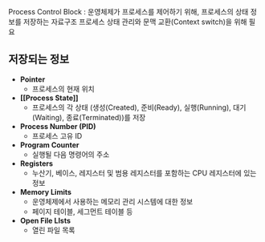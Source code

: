 Process Control Block : 운영체제가 프로세스를 제어하기 위해, 프로세스의 상태 정보를 저장하는 자료구조
프로세스 상태 관리와 문맥 교환(Context switch)을 위해 필요
## 저장되는 정보
- **Pointer**
	- 프로세스의 현재 위치
- **[[Process State]]**
	- 프로세스의 각 상태 (생성(Created), 준비(Ready), 실행(Running), 대기(Waiting), 종료(Terminated))를 저장
- **Process Number (PID)**
	- 프로세스 고유 ID
- **Program Counter**
	- 실행될 다음 명령어의 주소
- **Registers**
	- 누산기, 베이스, 레지스터 및 범용 레지스터를 포함하는 CPU 레지스터에 있는 정보
- **Memory Limits**
	- 운영체제에서 사용하는 메모리 관리 시스템에 대한 정보
	- 페이지 테이블, 세그먼트 테이블 등
- **Open File LIsts**
	- 열린 파일 목록